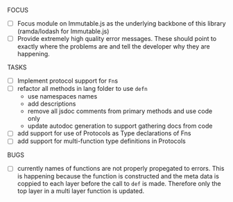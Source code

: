 FOCUS
- [ ] Focus module on Immutable.js as the underlying backbone of this library
  (ramda/lodash for Immutable.js)
- [ ] Provide extremely high quality error messages. These should point to
  exactly where the problems are and tell the developer why they are happening.

TASKS
- [ ] Implement protocol support for `Fn`s
- [ ] refactor all methods in lang folder to use `defn`
  - use namespaces names
  - add descriptions
  - remove all jsdoc comments from primary methods and use code only
  - update autodoc generation to support gathering docs from code
- [ ] add support for use of Protocols as Type declarations of Fns 
- [ ] add support for multi-function type definitions in Protocols

BUGS
- [ ] currently names of functions are not properly propegated to errors. This is
  happening because the function is constructed and the meta data is coppied to
  each layer before the call to `def` is made. Therefore only the top layer in a
  multi layer function is updated. 
